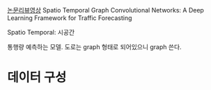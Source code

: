 [논문리뷰영상](https://www.youtube.com/watch?v=R8s5Kh5eKm8&t=1149s)
Spatio Temporal Graph Convolutional Networks: A Deep Learning Framework for Traffic Forecasting

Spatio Temporal: 시공간

통행량 예측하는 모델.
도로는 graph 형태로 되어있으니 graph 쓴다.
# 데이터 구성
